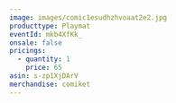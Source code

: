 ```yaml
---
image: images/comic1esudhzhvoaat2e2.jpg
producttype: Playmat
eventId: mkb4XfKk_
onsale: false
pricings:
  - quantity: 1
    price: 65
asin: s-zp1XjDArV
merchandise: comiket
---
```

